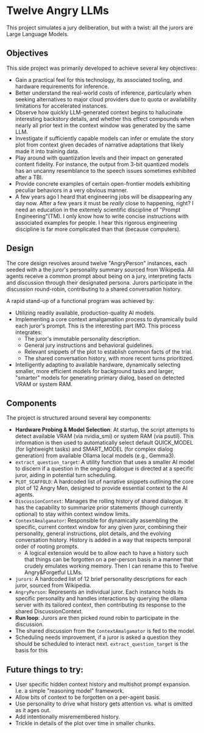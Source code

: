 # Twelve Angry LLMs

This project simulates a jury deliberation, but with a twist: all the jurors are Large Language Models.

##  Objectives

This side project was primarily developed to achieve several key objectives:

- Gain a practical feel for this technology, its associated tooling, and hardware requirements for inference.
- Better understand the real-world costs of inference, particularly when seeking alternatives to major cloud providers due to quota or availability limitations for accelerated instances.
- Observe how quickly LLM-generated context begins to hallucinate interesting backstory details, and whether this effect compounds when nearly all prior text in the context window was generated by the same LLM.
- Investigate if sufficiently capable models can infer or emulate the story plot from context given decades of narrative adaptations that likely made it into training data.
- Play around with quantization levels and their impact on generated content fidelity. For instance, the output from 3-bit quantized models has an uncanny resemblance to the speech issues sometimes exhibited after a TBI. 
- Provide concrete examples of certain open-frontier models exhibiting peculiar behaviors in a very obvious manner.
- A few years ago I heard that engineering jobs will be disappearing any day now. After a few years it must be _really_ close to happening, right? I need an education in the extemely scientific discipline of "Prompt Engineering"(TM). I only know how to write concise instructions with associated examples for people. I hear this rigorous engineering discipline is far more complicated than that (because computers).


## Design

The core design revolves around twelve "AngryPerson" instances, each seeded with a the juror's personality summary sourced from Wikipedia. All agents receive a common prompt about being on a jury, interpreting facts and discussion through their designated persona. Jurors participate in the discussion round-robin, contributing to a shared conversation history.

A rapid stand-up of a functional program was achieved by:

- Utilizing readily available, production-quality AI models.
- Implementing a core context amalgamation process to dynamically build each juror's prompt. This is the interesting part IMO. This process integrates:
  - The juror's immutable personality description.
  - General jury instructions and behavioral guidelines.
  - Relevant snippets of the plot to establish common facts of the trial.
  - The shared conversation history, with more recent turns prioritized.
- Intelligently adapting to available hardware, dynamically selecting smaller, more efficient models for background tasks and larger, "smarter" models for generating primary dialog, based on detected VRAM or system RAM.

## Components

The project is structured around several key components:

- **Hardware Probing & Model Selection**: At startup, the script attempts to detect available VRAM (via nvidia_smi) or system RAM (via psutil). This information is then used to automatically select default QUICK_MODEL (for lightweight tasks) and SMART_MODEL (for complex dialog generation) from available Ollama local models (e.g., Gemma3).
- `extract_question_target`: A utility function that uses a smaller AI model to discern if a question in the ongoing dialogue is directed at a specific juror, aiding in potential turn scheduling.
- `PLOT_SCAFFOLD`: A hardcoded list of narrative snippets outlining the core plot of 12 Angry Men, designed to provide essential context to the AI agents.
- `DiscussionContext`: Manages the rolling history of shared dialogue. It has the capability to summarize prior statements (though currently optional) to stay within context window limits.
- `ContextAmalgamator`: Responsible for dynamically assembling the specific, current context window for any given juror, combining their personality, general instructions, plot details, and the evolving conversation history. History is added in a way that respects temporal order of rooting prompts.
  -  A logical extension would be to allow each to have a history such that things can be forgotten on a per-person basis in a manner that crudely emulates working memory. Then I can rename this to Twelve Angry&Forgetful LLMs.
- `jurors`: A hardcoded list of 12 brief personality descriptions for each juror, sourced from Wikipedia.
- `AngryPerson`: Represents an individual juror. Each instance holds its specific personality and handles interactions by querying the ollama server with its tailored context, then contributing its response to the shared DiscussionContext.
- **Run loop**: Jurors are then picked round robin to participate in the discussion.
- The shared discussion from the `ContextAmalgamator` is fed to the model.
- Scheduling needs improvement, if a juror is asked a question they should be scheduled to interact next. `extract_question_target` is the basis for this

## Future things to try:
- User specific hidden context history and multishot prompt expansion. I.e. a simple "reasoning model" framework.
- Allow bits of context to be forgotten on a per-agent basis.
 - Use personality to drive what history gets attention vs. what is omitted as it ages out.
 - Add intentionally misremembered history.
- Trickle in details of the plot over time in smaller chunks.

